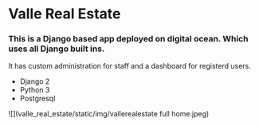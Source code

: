 # Valle Real Estate
### This is a Django based app deployed on digital ocean. Which uses all Django built ins.
It has custom administration for staff and a dashboard for registerd users.
- Django 2
- Python 3
- Postgresql

![](valle_real_estate/static/img/vallerealestate full home.jpeg)